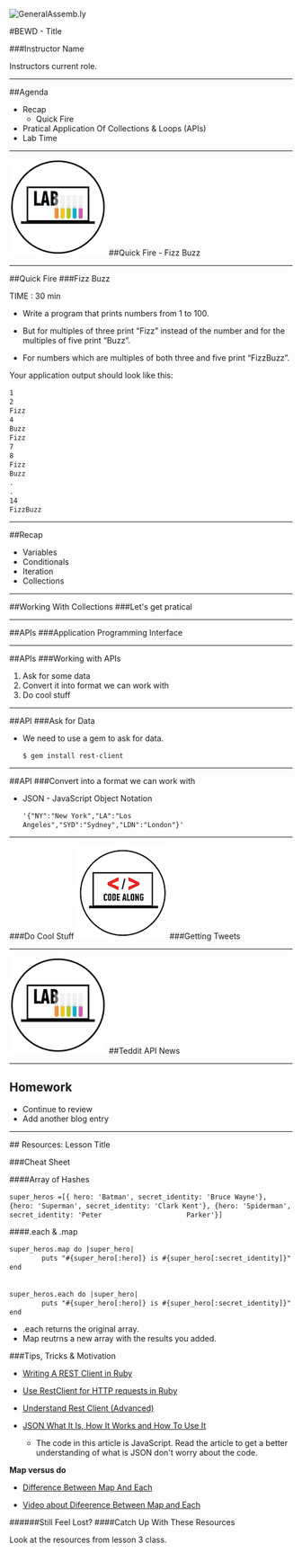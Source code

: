 ![GeneralAssemb.ly](https://github.com/generalassembly/ga-ruby-on-rails-for-devs/raw/master/images/ga.png "GeneralAssemb.ly")

#BEWD - Title

###Instructor Name

Instructors current role.

---


##Agenda

*	Recap
	*	Quick Fire
*	Pratical Application Of Collections & Loops (APIs)
*	Lab Time	

---


<img id ='icon' src="../../assets/ICL_icons/Exercise_icon_md.png">
##Quick Fire - Fizz Buzz

---


##Quick Fire
###Fizz Buzz

TIME : 30 min

*	Write a program that prints numbers from 1 to 100. 

*	But for multiples of three print “Fizz” instead of the number and for the multiples of five print “Buzz”. 

*	For numbers which are multiples of both three and five print “FizzBuzz”.

Your application output should look like this: 

	1
	2
	Fizz
	4
	Buzz
	Fizz
	7
	8
	Fizz
	Buzz
	.
	.
	14
	FizzBuzz

---



##Recap

*	Variables
*	Conditionals
*	Iteration
*	Collections


---


##Working With Collections
###Let's get pratical


---


##APIs
###Application Programming Interface


---


##APIs
###Working with APIs

1.	Ask for some data
2. Convert it into format we can work with
3. Do cool stuff

---


##API
###Ask for Data


*	We need to use a gem to ask for data.
		
		$ gem install rest-client

---


##API
###Convert into a format we can work with


*	JSON - JavaScript Object Notation
		
		'{"NY":"New York","LA":"Los Angeles","SYD":"Sydney","LDN":"London"}'


---


###Do Cool Stuff
<img id ='icon' src="../../assets/ICL_icons/Code_along_icon_md.png">
###Getting Tweets


---



<img id ='icon' src="../../assets/ICL_icons/Exercise_icon_md.png">
##Teddit API News

---


## Homework

*	Continue to review 
*	Add another blog entry

---


<div id="resources">
## Resources: Lesson Title

###Cheat Sheet

####Array of Hashes

	super_heros =[{ hero: 'Batman', secret_identity: 'Bruce Wayne'}, {hero: 'Superman', secret_identity: 'Clark Kent'}, {hero: 'Spiderman', secret_identity: 'Peter 					Parker'}]


####.each & .map

	super_heros.map do |super_hero| 
			puts "#{super_hero[:hero]} is #{super_hero[:secret_identity]}"
	end
	
	
	super_heros.each do |super_hero| 
			puts "#{super_hero[:hero]} is #{super_hero[:secret_identity]}"
	end

*	.each returns the original array. 
*	Map reutrns a new array with the results you added. 


###Tips, Tricks & Motivation


*	[Writing A REST Client in Ruby](http://www.alphadevx.com/a/88-Writing-a-REST-Client-in-Ruby)

*	[Use RestClient for HTTP requests in Ruby](https://coderwall.com/p/bmgapg)

*	[Understand Rest Client (Advanced)](http://www.ibm.com/developerworks/library/os-understand-rest-ruby/)

*	[JSON What It Is, How It Works and How To Use It](http://www.copterlabs.com/blog/json-what-it-is-how-it-works-how-to-use-it/)
	*	The code in this article is JavaScript. Read the article to get a better understanding of what is JSON don't worry about the code.	

__Map versus do__

*	[Difference Between Map And Each](http://stackoverflow.com/questions/9586989/difference-between-map-and-each)

*	[Video about Difeerence Between Map and Each](http://www.youtube.com/watch?v=jJHzwgPl5lA)

######Still Feel Lost? 
####Catch Up With These Resources

Look at the resources from lesson 3 class.
